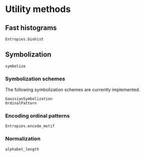 # Utility methods

## Fast histograms

```@docs
Entropies.binhist
```

## Symbolization

```@docs
symbolize
```

### Symbolization schemes

The following symbolization schemes are currently implemented.

```@docs
GaussianSymbolization
OrdinalPattern
```

### Encoding ordinal patterns

```@docs
Entropies.encode_motif
```

### Normalization

```@docs
alphabet_length
```

